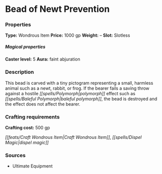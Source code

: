 ﻿---
Title: "Bead of Newt Prevention"
Type: "Wondrous Item"
Price: "1000 gp"
Weight: "–"
Slot: "Slotless"
Caster level: "5"
Aura: "faint abjuration"
Description: |
  "This bead is carved with a tiny pictogram representing a small, harmless animal such as a newt, rabbit, or frog. If the bearer fails a saving throw against a hostile polymorph effect such as _baleful polymorph_, the bead is destroyed and the effect does not affect the bearer."
Crafting cost: "500 gp"
Sources: "['Ultimate Equipment']"
---

# Bead of Newt Prevention

### Properties

**Type:** Wondrous Item **Price:** 1000 gp **Weight:** – **Slot:** Slotless

##### Magical properties

**Caster level:** 5 **Aura:** faint abjuration

### Description

This bead is carved with a tiny pictogram representing a small, harmless animal such as a newt, rabbit, or frog. If the bearer fails a saving throw against a hostile _[[spells/Polymorph|polymorph]]_ effect such as _[[spells/Baleful Polymorph|baleful polymorph]]_, the bead is destroyed and the effect does not affect the bearer.

### Crafting requirements

**Crafting cost:** 500 gp

_[[feats/Craft Wondrous Item|Craft Wondrous Item]]_, _[[spells/Dispel Magic|dispel magic]]_

### Sources

* Ultimate Equipment